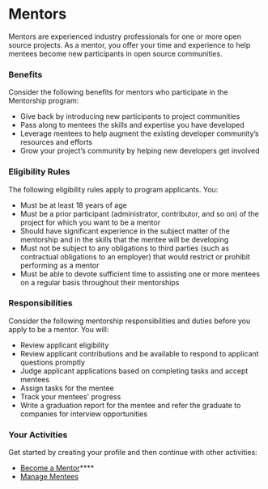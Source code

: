 # Mentors

Mentors are experienced industry professionals for one or more open source projects. As a mentor, you offer your time and experience to help mentees become new participants in open source communities. 

### Benefits <a id="Mentors-Benefits"></a>

Consider the following benefits for mentors who participate in the Mentorship program:

* Give back by introducing new participants to project communities
* Pass along to mentees the skills and expertise you have developed
* Leverage mentees to help augment the existing developer community’s resources and efforts
* Grow your project’s community by helping new developers get involved

### Eligibility Rules <a id="Mentors-EligibilityRules"></a>

The following eligibility rules apply to program applicants. You:

* Must be at least 18 years of age
* Must be a prior participant \(administrator, contributor, and so on\) of the project for which you want to be a mentor
* Should have significant experience in the subject matter of the mentorship and in the skills that the mentee will be developing
* Must not be subject to any obligations to third parties \(such as contractual obligations to an employer\) that would restrict or prohibit performing as a mentor
* Must be able to devote sufficient time to assisting one or more mentees on a regular basis throughout their mentorships

### Responsibilities <a id="Mentors-Responsibilities"></a>

Consider the following mentorship responsibilities and duties before you apply to be a mentor. You will:

* Review applicant eligibility
* Review applicant contributions and be available to respond to applicant questions promptly
* Judge applicant applications based on completing tasks and accept mentees
* Assign tasks for the mentee
* Track your mentees' progress
* Write a graduation report for the mentee and refer the graduate to companies for interview opportunities

### Your Activities <a id="Mentors-YourActivities"></a>

Get started by creating your profile and then continue with other activities:

* [Become a Mentor](become-a-mentor/)\*\*\*\*
* [Manage Mentees](review-mentee-applications-and-taks.md)

